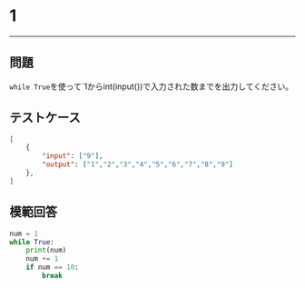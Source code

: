 # 1

---
## 問題

`while True`を使って`1からint(input())で入力された数までを出力してください。

## テストケース
```json
[
	{
		"input": ["9"],
		"output": ["1","2","3","4","5","6","7","8","9"]
  	},
]
```

## 模範回答
```python
num = 1
while True:
	print(num)
	num += 1
	if num == 10:
		break
```